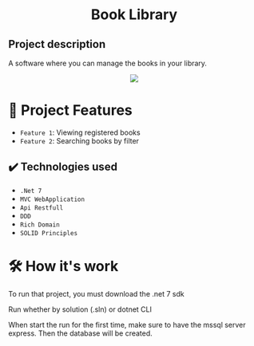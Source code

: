 <h1 align="center" > Book Library </h1>

<h2> Project description </h2>
<p>
  A software where you can manage the books in your library.
</p>

<p align="center">
<img src="http://img.shields.io/static/v1?label=STATUS&message=Finished project&color=BLUE&style=for-the-badge"/>
</p>

# :hammer: Project Features

- `Feature 1`: Viewing registered books
- `Feature 2`: Searching books by filter

## ✔️ Technologies used

- ``.Net 7``
- ``MVC WebApplication``
- ``Api Restfull``
- ``DDD``
- ``Rich Domain``
- ``SOLID Principles``

# 🛠️ How it's work

<p>To run that project, you must download the .net 7 sdk</p>
<p>Run whether by solution (.sln) or dotnet CLI</p>
<p>When start the run for the first time, make sure to have the mssql server express. Then the database will be created.</p>
